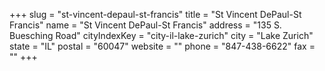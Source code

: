+++
slug = "st-vincent-depaul-st-francis"
title = "St Vincent DePaul-St Francis"
name = "St Vincent DePaul-St Francis"
address = "135 S. Buesching Road"
cityIndexKey = "city-il-lake-zurich"
city = "Lake Zurich"
state = "IL"
postal = "60047"
website = ""
phone = "847-438-6622"
fax = ""
+++
